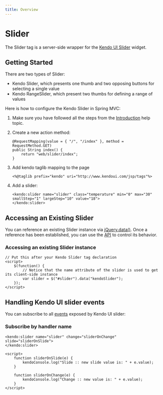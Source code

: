```yaml
---
title: Overview
---
```


# Slider

The Slider tag is a server-side wrapper for the [Kendo UI Slider](/api/web/slider) widget.

## Getting Started

There are two types of Slider:

*   Kendo Slider, which presents one thumb and two opposing buttons for selecting a single value
*   Kendo RangeSlider, which present two thumbs for defining a range of values

Here is how to configure the Kendo Slider in Spring MVC:

1.  Make sure you have followed all the steps from the [Introduction](/using-kendo-with/jsp/introduction) help topic.

2.  Create a new action method:

        @RequestMapping(value = { "/", "/index" }, method = RequestMethod.GET)
        public String index() {
            return "web/slider/index";
        }

3.  Add kendo taglib mapping to the page

        <%@taglib prefix="kendo" uri="http://www.kendoui.com/jsp/tags"%>

4.  Add a slider:

        <kendo:slider name="slider" class="temperature" min="0" max="30" smallStep="1" largeStep="10" value="18">
	    </kendo:slider>

## Accessing an Existing Slider

You can reference an existing Slider instance via [jQuery.data()](http://api.jquery.com/jQuery.data/).
Once a reference has been established, you can use the [API](/api/web/slider#methods) to control its behavior.

### Accessing an existing Slider instance

    // Put this after your Kendo Slider tag declaration
    <script>
        $(function() {
            // Notice that the name attribute of the slider is used to get its client-side instance
            var slider = $("#slider").data("kendoSlider");
        });
    </script>


## Handling Kendo UI slider events

You can subscribe to all [events](/api/web/slider#events) exposed by Kendo UI slider:

### Subscribe by handler name

    <kendo:slider name="slider" change="sliderOnChange" slide="sliderOnSlide">
    </kendo:slider>

    <script>
        function sliderOnSlide(e) {
	        kendoConsole.log("Slide :: new slide value is: " + e.value);
	    }
	
	    function sliderOnChange(e) {
    	    kendoConsole.log("Change :: new value is: " + e.value);
    	}
    </script>
